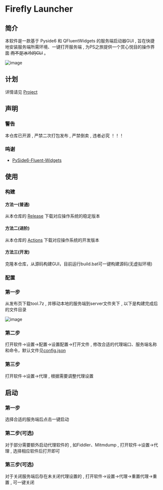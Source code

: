 # Firefly Launcher
## 简介
本软件是一款基于 Pyside6 和 QFluentWidgets 的服务端启动器GUI , 旨在快捷地安装服务端所需环境、一键打开服务端 , 为PS之旅提供一个赏心悦目的操作界面 ~~而不是冰冷的CLI~~ 。

![image](https://github.com/letheriver2007/Firefly-Launcher/assets/77842352/b85f96a0-e185-48d2-b7eb-ae8aa2391bda)
## 计划
详情请见 [Project](https://github.com/letheriver2007/Firefly-Launcher/projects)
## 声明
### 警告
本仓库已开源 , 严禁二次打包发布 , 严禁倒卖 , 违者必究 ！！！
### 鸣谢
 - [PySide6-Fluent-Widgets](https://github.com/zhiyiYo/PyQt-Fluent-Widgets/tree/PySide6)
## 使用
### 构建
#### 方法一(普通)
从本仓库的 [Release](https://github.com/letheriver2007/Firefly-Launcher/releases) 下载对应操作系统的稳定版本
#### 方法二(进阶)
从本仓库的 [Actions](https://github.com/letheriver2007/Firefly-Launcher/actions/) 下载对应操作系统的开发版本
#### 方法三(开发)
克隆本仓库，从源码构建GUI，目前运行build.bat可一键构建源码(无虚拟环境)
### 配置
### 第一步
从发布页下载tool.7z , 并移动本地的服务端到server文件夹下 , 以下是构建完成后的文件目录

![image](https://github.com/letheriver2007/Firefly-Launcher/assets/77842352/b619bf2d-e566-4e75-9d13-21a116ecdb4f)
### 第二步
打开软件->设置->配置->设置配置->打开文件 , 修改合适的代理端口、服务端名称和命令，默认文件见[config.json](https://github.com/letheriver2007/Firefly-Launcher/blob/main/config/config.json)
### 第三步
打开软件->设置->代理 , 根据需要调整代理设置
## 启动
### 第一步
选择合适的服务端后点击一键启动
### 第二步(可选)
对于部分需要额外启动代理软件的 , 如Fiddler、Mitmdump , 打开软件->设置->代理 , 选择相应软件后打开即可
### 第三步(可选)
对于关闭服务端后存在未关闭代理设置的 , 打开软件->设置->代理->重置代理->重置 , 可一键关闭
